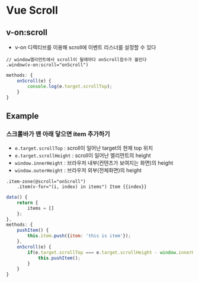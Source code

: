 # Vue Scroll
## v-on:scroll
* v-on 디렉티브를 이용해 scroll에 이벤트 리스너를 설정할 수 있다
``` pug
// window엘리먼트에서 scroll이 될때마다 onScroll함수가 불린다
.window(v-on:scroll="onScroll")
```
``` javascript
methods: {
	onScroll(e) {
		console.log(e.target.scrollTop);
	}
}
```


## Example
### 스크롤바가 맨 아래 닿으면 item 추가하기
* `e.target.scrollTop` : scroll이 일어난 target의 현재 top 위치
* `e.target.scrollHeight` : scroll이 일어난 엘리먼트의 height
* `window.innerHeight` : 브라우저 내부(컨텐츠가 보여지는 화면)의 height
* `window.outerHeight` : 브라우저 외부(전체화면)의 height
``` pug
.item-zone(@scroll="onScroll")
	.item(v-for="(i, index) in items") Item {{index}}
```
``` javascript
data() {
	return {
		items = []
	};
},
methods: {
	pushItem() {
		this.item.push({item: 'this is item'});
	},
	onScroll(e) {
		if(e.target.scrollTop === e.target.scrollHeight - window.innerHeight) {
			this.pushItem();
		}
	}
}
```